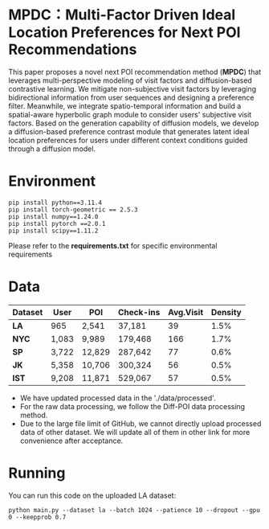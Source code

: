 # MPDC：Multi-Factor Driven Ideal Location Preferences for Next POI Recommendations

This paper proposes a novel next POI recommendation method (**MPDC**) that leverages multi-perspective modeling of visit factors and diffusion-based contrastive learning. We mitigate non-subjective visit factors by leveraging bidirectional information from user sequences and designing a preference filter. Meanwhile, we integrate spatio-temporal information and build a spatial-aware hyperbolic graph module to consider users' subjective visit factors. Based on the generation capability of diffusion models, we develop a diffusion-based preference contrast module that generates latent ideal location preferences for users under different context conditions guided through a diffusion model. 

# Environment
    pip install python==3.11.4
    pip install torch-geometric == 2.5.3
    pip install numpy==1.24.0
    pip install pytorch ==2.0.1
    pip install scipy==1.11.2

Please refer to the **requirements.txt** for specific environmental requirements

# Data


| Dataset | User | POI | Check-ins| Avg.Visit| Density|
| --------| --------| ------ |--------|----|------|
| **LA**  | 965     | 2,541  |37,181  | 39 | 1.5% |
| **NYC** | 1,083   | 9,989  |179,468 | 166| 1.7% |
| **SP**  | 3,722   | 12,829 |287,642 | 77 | 0.6% |
| **JK**  | 5,358   | 10,706 |300,324 | 56 | 0.5% |
| **IST** | 9,208   | 11,871 |529,067 | 57 | 0.5% |


* We have updated processed data in the './data/processed'. 
* For the raw data processing, we follow the Diff-POI data processing method.
* Due to the large file limit of GitHub, we cannot directly upload processed data of other dataset. We will update all of them in other link for more convenience after acceptance.

# Running

You can run this code on the uploaded LA dataset:

    python main.py --dataset la --batch 1024 --patience 10 --dropout --gpu 0 --keepprob 0.7
